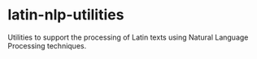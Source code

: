 # latin-nlp-utilities
Utilities to support the processing of Latin texts using Natural Language Processing techniques.

